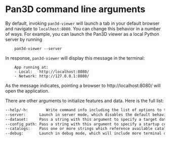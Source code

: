 # Pan3D command line arguments

By default, invoking `pan3d-viewer`  will launch a tab in your default browser and navigate to `localhost:8080`. You can change this behavior in a number of ways. For example, you can launch the Pan3D viewer as a local Python server by running

        pan3d-viewer --server

In response, `pan3d-viewer` will display this message in the terminal:

        App running at:
        - Local:   http://localhost:8080/
        - Network: http://127.0.0.1:8080/

As the message indicates, pointing a browser to http://localhost:8080/ will open the application.

There are other arguments to initialize features and data. Here is the full list:

```bash
--help/-h:        Write command info including the list of options to the terminal and exit.
--server:      Launch in server mode, which disables the default behavior of opening a browser tab on startup.
--dataset:     Pass a string with this argument to specify a target dataset. This value can be either a local path or remote URL. This value must be readable by `xarray.open_dataset()`.
--config_path: Pass a string with this argument to specify a startup configuration. This value must be a local path to a JSON file which adheres to the schema specified in the [Configuration Files documentation](../api/configuration.md). A dataset specified in this configuration will override any value passed to `--dataset`.
--catalogs:    Pass one or more strings which reference available catalog modules (options include "pangeo", "esgf"). If specified, the Catalog Search interface will become available in the left sidebar. See the Catalog Search Tutorial for more information.
--debug:       Launch in debug mode, which will include more terminal output. Intended for developer use.
```
